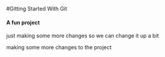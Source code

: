 #Gitting Started With Git

#### A fun project 

just making some more changes so we can change it up a bit


making some more changes to the project
